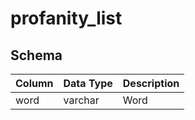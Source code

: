 # profanity_list

## Schema

| Column | Data Type | Description |
| :--- | :--- | :--- |
| word | varchar | Word |

